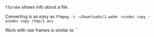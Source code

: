 `ffprobe` shows info about a file.

Converting is as easy as `ffmpeg -i ~/Downloads/1.webm -vcodec copy -acodec copy /tmp/1.avi`

Work with raw frames is similar to ``
